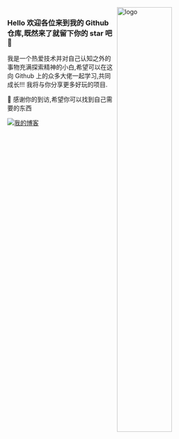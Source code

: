 <img src="https://github-readme-stats.vercel.app/api?username=dragon-nc&show_icons=true&theme=Default&locale=cn&hide=prs&rank_icon=github" alt="logo" align="right" width="50%" />

### Hello 欢迎各位来到我的 Github 仓库,既然来了就留下你的 star 吧 👋

我是一个热爱技术并对自己认知之外的事物充满探索精神的小白,希望可以在这向 Github 上的众多大佬一起学习,共同成长!!! 我将与你分享更多好玩的项目.

🎉 感谢你的到访,希望你可以找到自己需要的东西

[![我的博客](https://img.shields.io/badge/my_blog-我的博客-8A2BE2)](https://blog.drliu.hidns.vip) 

 

<!--
**dragon-nc/dragon-nc** is a ✨ _special_ ✨ repository because its `README.md` (this file) appears on your GitHub profile.

## Hi there 👋
[![我的博客](https://img.shields.io/badge/my_blog-我的博客-8A2BE2)](https://blog.drliu.hidns.vip)

Here are some ideas to get you started:

- 🔭 I’m currently working on ...
- 🌱 I’m currently learning ...
- 👯 I’m looking to collaborate on ...
- 🤔 I’m looking for help with ...
- 💬 Ask me about ...
- 📫 How to reach me: ...
- 😄 Pronouns: ...
- ⚡ Fun fact: ...
-->



